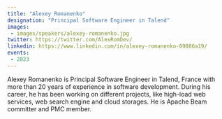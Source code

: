```yaml
---
title: "Alexey Romanenko"
designation: "Principal Software Engineer in Talend"
images:
 - images/speakers/alexey-romanenko.jpg
twitter: https://twitter.com/AlexRomDev/
linkedin: https://www.linkedin.com/in/alexey-romanenko-09086a19/
events:
 - 2023
---
```


Alexey Romanenko is Principal Software Engineer in Talend, France with more than 20 years of experience in software development. During his career, he has been working on different projects, like high-load web services, web search engine and cloud storages. He is Apache Beam committer and PMC member.